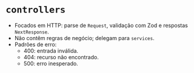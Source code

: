 # `controllers`

- Focados em HTTP: parse de `Request`, validação com Zod e respostas `NextResponse`.
- Não contêm regras de negócio; delegam para `services`.
- Padrões de erro:
  - 400: entrada inválida.
  - 404: recurso não encontrado.
  - 500: erro inesperado.
